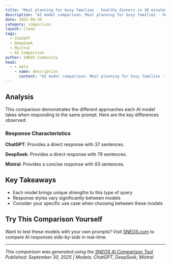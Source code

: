 ```yaml
---
title: "Meal planning for busy families - healthy dinners in 30 minutes"
description: "AI model comparison: Meal planning for busy families - healthy dinners in 30 minutes..."
date: 2025-09-30
category: comparison
layout: Clean
tags:
  - ChatGPT
  - DeepSeek
  - Mistral
  - AI Comparison
author: SNEOS Community
head:
  - - meta
    - name: description
      content: "AI model comparison: Meal planning for busy families - healthy dinners in 30 minutes..."
---
```


<ChatComparison
  title="Meal planning for busy families - healthy dinners in 30 minutes"
  prompt="Meal planning for busy families - healthy dinners in 30 minutes"
  :responses='{
    "ChatGPT": "Certainly! Here are some healthy and delicious dinner ideas that busy families can prepare in 30 minutes or less:\n\n### 1. **Chicken Stir-Fry with Vegetables**\n- **Ingredients**: Chicken breast strips, bell peppers, broccoli, snap peas, carrots, soy sauce, garlic, ginger, olive oil.\n- **Method**: Saut\u00E9 garlic and ginger in olive oil, add chicken strips and cook until browned. Toss in chopped vegetables and stir-fry for 5\u20137 minutes. Add soy sauce and cook another 2 minutes. Serve over brown rice or quinoa.\n- **Tip**: Use pre-cut veggies or frozen stir-fry mix to save time.\n\n### 2. **Sheet Pan Salmon and Veggies**\n- **Ingredients**: Salmon fillets, asparagus, cherry tomatoes, olive oil, lemon, garlic, salt, pepper.\n- **Method**: Preheat oven to 400\u00B0F (200\u00B0C). Place salmon and veggies on a baking sheet, drizzle with olive oil, lemon juice, and season. Roast for 15\u201320 minutes.\n- **Tip**: Serve with quick-cooking couscous or a side salad.\n\n### 3. **Black Bean and Sweet Potato Tacos**\n- **Ingredients**: Canned black beans, diced sweet potatoes, tortillas, avocado, salsa, cumin, chili powder.\n- **Method**: Saut\u00E9 diced sweet potatoes with spices until tender (about 10 minutes). Warm black beans and tortillas. Assemble tacos with sweet potatoes, beans, avocado slices, and salsa.\n- **Tip**: Add shredded cheese or Greek yogurt as toppings.\n\n### 4. **Whole Wheat Pasta with Spinach and Cherry Tomatoes**\n- **Ingredients**: Whole wheat pasta, fresh spinach, cherry tomatoes, garlic, olive oil, parmesan cheese.\n- **Method**: Cook pasta according to package. Saut\u00E9 garlic in olive oil, add cherry tomatoes and cook until soft, then add spinach until wilted. Toss pasta with veggies and top with parmesan.\n- **Tip**: Add grilled chicken or beans for extra protein.\n\n### 5. **Turkey Lettuce Wraps**\n- **Ingredients**: Ground turkey, water chestnuts, soy sauce, ginger, garlic, green onions, large lettuce leaves.\n- **Method**: Saut\u00E9 ground turkey with garlic, ginger, and chopped water chestnuts. Stir in soy sauce and green onions. Spoon mixture into lettuce leaves.\n- **Tip**: Serve with a side of brown rice or quinoa.\n\n### General Tips for Quick Healthy Dinners:\n- **Prep in advance**: Chop vegetables or marinate proteins ahead of time.\n- **One-pan or One-pot meals**: Reduce cleanup and cooking time.\n- **Use shortcuts**: Like pre-washed greens, canned beans, or frozen veggies.\n- **Limit complicated recipes**: Stick to simple, nutrient-dense meals.\n\nWould you like me to provide a shopping list or printable meal plan?",
    "DeepSeek": "Of course! Meal planning for busy families is all about strategy, simplicity, and speed. The goal is to get a healthy, satisfying dinner on the table with minimal stress.\n\nHere is your complete guide to healthy 30-minute family dinners, including a sample meal plan, core strategies, and a list of go-to recipes.\n\n### The Golden Rules for 30-Minute Success\n\n1.  **Plan Your Week:** Pick one day (e.g., Sunday) to plan 4-5 dinners. This eliminates the daily \u0022what\u0027s for dinner?\u0022 panic.\n2.  **Embrace the \u0022Kitchen Triad\u0022:** Build every meal around three components:\n    *   **Lean Protein:** Chicken breast (thinly sliced or pounded), ground turkey/beef, fish fillets, shrimp, eggs, tofu, canned beans, lentils.\n    *   **Colorful Veggies:** Fresh, frozen, or pre-cut. Frozen is a lifesaver and just as nutritious!\n    *   **Healthy Carb/Base:** Quick-cooking brown rice, quinoa, whole-wheat pasta, couscous, tortillas, or sweet potatoes (microwave for speed).\n3.  **Prep on the Weekend (15-20 minutes):** You don\u0027t need to cook full meals, just do the foundational work:\n    *   Wash and chop 1-2 versatile veggies (bell peppers, onions, broccoli).\n    *   Mix a simple marinade for chicken.\n    *   Cook a big batch of quinoa or brown rice to use throughout the week.\n    *   Portion out proteins.\n4.  **Leverage Your Tools:** Use a sheet pan, skillet, and Instant Pot/pressure cooker to cook everything quickly and minimize cleanup.\n\n---\n\n### Sample 5-Day Meal Plan (All under 30 minutes)\n\nThis plan uses overlapping ingredients to save money and reduce waste.\n\n| Day | Meal Idea | The 30-Minute Game Plan |\n| :-- | :--- | :--- |\n| **Mon** | **Speedy Chicken Fajitas** | Slice chicken \u0026 bell peppers. Saut\u00E9 with fajita seasoning. Serve with whole-wheat tortillas, store-bought salsa, and pre-shredded lettuce. |\n| **Tue** | **15-Minute Black Bean Burgers** | Mash canned black beans with breadcrumbs \u0026 egg. Pan-fry patties. Serve on whole-wheat buns with sweet potato fries (frozen, baked). |\n| **Wed** | **One-Pan Lemon Herb Salmon \u0026 Asparagus** | Place salmon fillets and asparagus on a sheet pan. Drizzle with olive oil, lemon juice, and herbs. Roast at 400\u00B0F (200\u00B0C) for 12-15 minutes. Serve with pre-cooked quinoa. |\n| **Thu** | **Ground Turkey \u0022Taco\u0022 Pasta** | Brown ground turkey with taco seasoning. Add a jar of marinara sauce, some water, and throw in whole-wheat pasta to cook in the same pot. Stir in a can of corn at the end. |\n| **Fri** | **DIY \u0022Kitchen Sink\u0022 Quesadillas** | Use up the week\u0027s leftovers! Fill whole-wheat tortillas with leftover chicken, beans, veggies, and cheese. Griddle until golden. Serve with a simple side salad. |\n\n---\n\n### Go-To Recipe Concepts (Mix \u0026 Match)\n\nThese are formulas, not rigid recipes, giving you maximum flexibility.\n\n#### 1. The One-Pan Protein \u0026 Veggie Roast\n*   **Formula:** Protein \u002B Veggies \u002B Seasoning \u002B High Heat.\n*   **Examples:**\n    *   **Chicken \u0026 Broccoli:** Chicken thighs, broccoli florets, garlic powder, paprika.\n    *   **Sausage \u0026 Peppers:** Italian chicken sausage, bell peppers, onion, Italian seasoning.\n    *   **Shrimp \u0026 Zucchini:** Shrimp, sliced zucchini, cherry tomatoes, lemon slices, oregano.\n*   **Method:** Toss everything in olive oil and seasoning on a sheet pan. Roast at 425\u00B0F (220\u00B0C) for 15-20 minutes.\n\n#### 2. The Speedy Stir-Fry\n*   **Formula:** Thin Protein \u002B Quick-Cook Veggies \u002B Sauce \u002B Grain.\n*   **Examples:**\n    *   **Beef \u0026 Broccoli:** Thinly sliced flank steak, broccoli florets, store-bought stir-fry sauce.\n    *   **Teriyaki Tofu:** Cubed firm tofu, bell peppers, snap peas, bottled teriyaki glaze.\n    *   **Ginger Chicken:** Thin chicken strips, carrots, cabbage, ginger, and soy sauce.\n*   **Method:** Cook protein in a hot wok/skillet, remove. Stir-fry veggies, add protein back in, pour sauce over, and heat through. Serve over instant rice or noodles.\n\n#### 3. The \u0022Cook-in-Sauce\u0022 Pasta\n*   **Formula:** Pasta \u002B Protein/Vegetables \u002B Liquid (Sauce/Broth).\n*   **Examples:**\n    *   **One-Pot Creamy Tomato Pasta:** Ground turkey, dry pasta, marinara sauce, a scoop of cream cheese or ricotta, and water.\n    *   **Lemon Garlic Shrimp Orzo:** Orzo, shrimp, chicken broth, lemon juice, spinach.\n*   **Method:** Saut\u00E9 protein/veggies in a deep skillet. Add dry pasta and enough liquid to cover. Simmer until pasta is cooked and sauce has thickened.\n\n#### 4. The No-Cook Bowl\n*   **Formula:** Pre-Cooked Grain \u002B Canned/Fresh Protein \u002B Fresh/Canned Veggies \u002B Dressing.\n*   **Examples:**\n    *   **Mediterranean Chickpea Bowl:** Pre-cooked quinoa, canned chickpeas, cucumber, tomatoes, olives, feta cheese, Greek vinaigrette.\n    *   **\u0022Taco\u0022 Bowl:** Pre-cooked rice, canned black beans, corn, salsa, avocado, a squeeze of lime.\n*   **Method:** Assemble! This is perfect for using weekend meal prep.\n\n---\n\n### Pro-Tips for the Time-Crunched Family\n\n*   **The Freezer is Your Friend:** Keep frozen veggies (peas, corn, spinach, stir-fry mixes), frozen shrimp, and frozen turkey meatballs on hand.\n*   **Buy Pre-Prepped:** There\u0027s no shame in buying pre-chopped onions, shredded carrots, or minced garlic to save precious minutes.\n*   **Double Batch, Single Effort:** When you make a family favorite like chili or taco meat, double the recipe and freeze half for a future \u0022emergency\u0022 dinner.\n*   **Get the Family Involved:** Kids can wash veggies, set the table, or assemble their own wraps. A partner can be in charge of cooking the grain or making a salad while you handle the main.\n*   **Have a \u0022Backup Plan\u0022 Meal:** Keep the ingredients for one ultra-easy meal (e.g., eggs and toast, grilled cheese and tomato soup) for nights when even the plan falls apart.\n\nRemember, the goal is **nourishment and connection**, not perfection. A simple, home-cooked meal eaten together is a win, no matter how simple it is. Happy cooking",
    "Mistral": "Meal planning is a great way to ensure that busy families can enjoy healthy dinners without spending too much time in the kitchen. Here are some tips and recipes to help you prepare nutritious meals in 30 minutes or less:\n\n### Tips for Meal Planning:\n1. **Plan Ahead**: Choose your meals for the week and make a grocery list.\n2. **Prep in Advance**: Cut vegetables, marinate proteins, and pre-cook grains on the weekend.\n3. **Use Versatile Ingredients**: Choose ingredients that can be used in multiple meals.\n4. **One-Pot Meals**: Opt for recipes that require minimal cleanup.\n5. **Leftovers**: Plan for leftovers to reduce cooking time on busy nights.\n\n### Quick and Healthy Dinner Recipes:\n\n#### 1. **Chicken Stir-Fry**\n- **Ingredients**: Chicken breast, mixed vegetables (bell peppers, broccoli, carrots), soy sauce, garlic, ginger, olive oil.\n- **Instructions**:\n  1. Heat olive oil in a pan.\n  2. Add chicken and cook until browned.\n  3. Add vegetables and cook until tender.\n  4. Stir in soy sauce, garlic, and ginger.\n  5. Serve over brown rice or quinoa.\n\n#### 2. **Quinoa and Black Bean Salad**\n- **Ingredients**: Quinoa, black beans, corn, cherry tomatoes, avocado, lime juice, olive oil, salt, pepper.\n- **Instructions**:\n  1. Cook quinoa according to package instructions.\n  2. Mix quinoa with black beans, corn, cherry tomatoes, and avocado.\n  3. Dress with lime juice, olive oil, salt, and pepper.\n\n#### 3. **Baked Salmon with Lemon and Dill**\n- **Ingredients**: Salmon fillets, lemon, dill, olive oil, salt, pepper.\n- **Instructions**:\n  1. Preheat oven to 400\u00B0F (200\u00B0C).\n  2. Place salmon on a baking sheet, drizzle with olive oil, and season with salt, pepper, and dill.\n  3. Bake for 12-15 minutes.\n  4. Serve with a side of steamed vegetables or a salad.\n\n#### 4. **Vegetable and Tofu Stir-Fry**\n- **Ingredients**: Tofu, mixed vegetables (bell peppers, broccoli, snap peas), soy sauce, garlic, ginger, olive oil.\n- **Instructions**:\n  1. Press and drain tofu, then cut into cubes.\n  2. Heat olive oil in a pan.\n  3. Add tofu and cook until browned.\n  4. Add vegetables and cook until tender.\n  5. Stir in soy sauce, garlic, and ginger.\n  6. Serve over brown rice or quinoa.\n\n#### 5. **Spaghetti Aglio e Olio**\n- **Ingredients**: Spaghetti, garlic, olive oil, red pepper flakes, parsley, Parmesan cheese.\n- **Instructions**:\n  1. Cook spaghetti according to package instructions.\n  2. Heat olive oil in a pan.\n  3. Add garlic and red pepper flakes, cook until fragrant.\n  4. Toss cooked spaghetti in the garlic oil.\n  5. Garnish with parsley and Parmesan cheese.\n\n#### 6. **Grilled Chicken and Vegetable Skewers**\n- **Ingredients**: Chicken breast, bell peppers, zucchini, cherry tomatoes, olive oil, salt, pepper.\n- **Instructions**:\n  1. Preheat grill or grill pan.\n  2. Thread chicken and vegetables onto skewers.\n  3. Brush with olive oil and season with salt and pepper.\n  4. Grill for 10-12 minutes, turning occasionally.\n  5. Serve with a side of couscous or a salad.\n\n#### 7. **Easy Baked Sweet Potatoes**\n- **Ingredients**: Sweet potatoes, olive oil, salt, pepper, your choice of toppings (e.g., black beans, avocado, salsa).\n- **Instructions**:\n  1. Preheat oven to 425\u00B0F (220\u00B0C).\n  2. Poke sweet potatoes with a fork and bake for 25-30 minutes.\n  3. Cut open and top with your choice of toppings.\n\n### Additional Tips:\n- **Use Frozen Vegetables**: They are just as nutritious and save prep time.\n- **Cook in Bulk**: Make large batches of grains and proteins to use throughout the week.\n- **Invest in a Slow Cooker**: For meals that can cook while you\u0027re away.\n\nBy planning ahead and choosing quick, healthy recipes, you can ensure that your family enjoys nutritious meals even on the busiest nights."
  }'
  published-date="22:46"
/>

## Analysis

This comparison demonstrates the different approaches each AI model takes when responding to the same prompt. Here are the key differences observed:

### Response Characteristics

**ChatGPT**: Provides a direct response with 37 sentences. 

**DeepSeek**: Provides a direct response with 79 sentences. 

**Mistral**: Provides a concise response with 93 sentences. 

## Key Takeaways

- Each model brings unique strengths to this type of query
- Response styles vary significantly between models
- Consider your specific use case when choosing between these models

## Try This Comparison Yourself

Want to test these models with your own prompts? Visit [SNEOS.com](https://sneos.com) to compare AI responses side-by-side in real-time.

---

*This comparison was generated using the [SNEOS AI Comparison Tool](https://sneos.com)*
*Published: September 30, 2025 | Models: ChatGPT, DeepSeek, Mistral*
